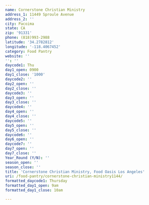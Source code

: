```yaml
---
name: Cornerstone Christian Ministry
address_1: 11449 Sproule Avenue
address_2: ''
city: Pacoima
state: CA
zip: '91331'
phone: (818)993-2988
latitude: '34.2782812'
longitude: '-118.4067452'
category: Food Pantry
website: ''
'': ''
daycode1: Thu
day1_open: 0900
day1_close: '1000'
daycode2: ''
day2_open: ''
day2_close: ''
daycode3: ''
day3_open: ''
day3_close: ''
daycode4: ''
day4_open: ''
day4_close: ''
daycode5: ''
day5_open: ''
day5_close: ''
daycode6: ''
day6_open: ''
daycode7: ''
day7_open: ''
day7_close: ''
Year_Round (Y/N): ''
season_open: ''
season_close: ''
title: 'Cornerstone Christian Ministry, Food Oasis Los Angeles'
uri: /food-pantry/cornerstone-christian-ministry1144/
formatted_daycode1: Thursday
formatted_day1_open: 9am
formatted_day1_close: 10am

---
```

